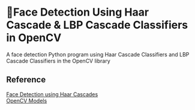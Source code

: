 # :man:Face Detection Using Haar Cascade & LBP Cascade Classifiers in OpenCV
A face detection Python program using Haar Cascade Classifiers and LBP Cascade Classifiers in the OpenCV library

## Reference
[Face Detection using Haar Cascades](https://opencv-python-tutroals.readthedocs.io/en/latest/py_tutorials/py_objdetect/py_face_detection/py_face_detection.html)\
[OpenCV Models](https://github.com/opencv/opencv/tree/master/data)
